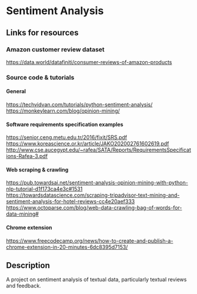 # Sentiment Analysis
## Links for resources
### Amazon customer review dataset
https://data.world/datafiniti/consumer-reviews-of-amazon-products
### Source code & tutorials
#### General
https://techvidvan.com/tutorials/python-sentiment-analysis/
<br>
https://monkeylearn.com/blog/opinion-mining/
<br>
#### Software requirements specification examples
https://senior.ceng.metu.edu.tr/2016/fixit/SRS.pdf
<br>
https://www.koreascience.or.kr/article/JAKO202002761602619.pdf
<br>
http://www.cse.aucegypt.edu/~rafea/SATA/Reports/RequirementsSpecifications-Rafea-3.pdf
<br>
#### Web scraping & crawling
https://pub.towardsai.net/sentiment-analysis-opinion-mining-with-python-nlp-tutorial-d1f173ca4e3c#1531
<br>
https://towardsdatascience.com/scraping-tripadvisor-text-mining-and-sentiment-analysis-for-hotel-reviews-cc4e20aef333
<br>
https://www.octoparse.com/blog/web-data-crawling-bag-of-words-for-data-mining#
<br>
#### Chrome extension
https://www.freecodecamp.org/news/how-to-create-and-publish-a-chrome-extension-in-20-minutes-6dc8395d7153/
<br>
## Description
A project on sentiment analysis of textual data, particularly textual reviews and feedback.
